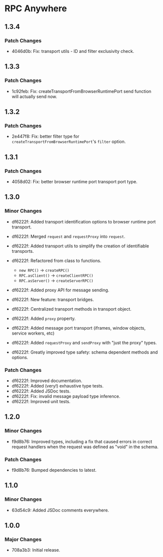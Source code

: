 # RPC Anywhere

## 1.3.4

### Patch Changes

- 4046d0b: Fix: transport utils - ID and filter exclusivity check.

## 1.3.3

### Patch Changes

- 1c92feb: Fix: createTransportFromBrowserRuntimePort send function will actually send now.

## 1.3.2

### Patch Changes

- 2e447f8: Fix: better filter type for `createTransportFromBrowserRuntimePort`'s `filter` option.

## 1.3.1

### Patch Changes

- 4058d02: Fix: better browser runtime port transport port type.

## 1.3.0

### Minor Changes

- df6222f: Added transport identification options to browser runtime port transport.
- df6222f: Merged `request` and `requestProxy` into `request`.
- df6222f: Added transport utils to simplify the creation of identifiable transports.
- df6222f: Refactored from class to functions.

  - `new RPC()` -> `createRPC()`
  - `RPC.asClient()` -> `createClientRPC()`
  - `RPC.asServer()` -> `createServerRPC()`

- df6222f: Added proxy API for message sending.
- df6222f: New feature: transport bridges.
- df6222f: Centralized transport methods in transport object.
- df6222f: Added `proxy` property.
- df6222f: Added message port transport (iframes, window objects, service workers, etc)
- df6222f: Added `requestProxy` and `sendProxy` with "just the proxy" types.
- df6222f: Greatly improved type safety: schema dependent methods and options.

### Patch Changes

- df6222f: Improved documentation.
- df6222f: Added (very!) exhaustive type tests.
- df6222f: Added JSDoc tests.
- df6222f: Fix: invalid message payload type inference.
- df6222f: Improved unit tests.

## 1.2.0

### Minor Changes

- f9d8b76: Improved types, including a fix that caused errors in correct request handlers when the request was defined as "void" in the schema.

### Patch Changes

- f9d8b76: Bumped dependencies to latest.

## 1.1.0

### Minor Changes

- 63d54c9: Added JSDoc comments everywhere.

## 1.0.0

### Major Changes

- 708a3b3: Initial release.
